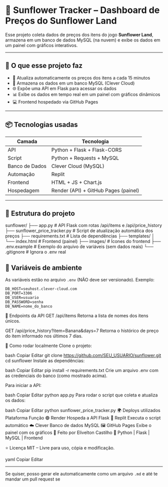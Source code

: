# 🌻 Sunflower Tracker – Dashboard de Preços do Sunflower Land

Esse projeto coleta dados de preços dos itens do jogo **Sunflower Land**, armazena em um banco de dados MySQL (na nuvem) e exibe os dados em um painel com gráficos interativos.

---

## 🚀 O que esse projeto faz

- 🔁 Atualiza automaticamente os preços dos itens a cada 15 minutos
- 🔧 Armazena os dados em um banco MySQL (Clever Cloud)
- 🌐 Expõe uma API em Flask para acessar os dados
- 📊 Exibe os dados em tempo real em um painel com gráficos dinâmicos
- 💻 Frontend hospedado via GitHub Pages

---

## 📦 Tecnologias usadas

| Camada         | Tecnologia                  |
|----------------|-----------------------------|
| API            | Python + Flask + Flask-CORS |
| Script         | Python + Requests + MySQL   |
| Banco de Dados | Clever Cloud (MySQL)        |
| Automação      | Replit                      |
| Frontend       | HTML + JS + Chart.js        |
| Hospedagem     | Render (API) + GitHub Pages (painel) |

---

## 📂 Estrutura do projeto
sunflower/
├── app.py                     # API Flask com rotas /api/items e /api/price_history
├── sunflower_price_tracker.py # Script de atualização automática dos preços
├── requirements.txt           # Lista de dependências
├── templates/
│   └── index.html             # Frontend (painel)
├── images/                    # Ícones do frontend
├── .env.example               # Exemplo do arquivo de variáveis (sem dados reais)
└── .gitignore                 # Ignora o .env real


## 🔐 Variáveis de ambiente

As variáveis estão no arquivo `.env` (NÃO deve ser versionado). Exemplo:

```env
DB_HOST=seuhost.clever-cloud.com
DB_PORT=3306
DB_USER=usuario
DB_PASSWORD=senha
DB_NAME=nome_do_banco
```

📡 Endpoints da API
GET /api/items
Retorna a lista de nomes dos itens únicos.

GET /api/price_history?item=Banana&days=7
Retorna o histórico de preço do item informado nos últimos 7 dias.

🧪 Como rodar localmente
Clone o projeto:

bash
Copiar
Editar
git clone https://github.com/SEU_USUARIO/sunflower.git
cd sunflower
Instale as dependências:

bash
Copiar
Editar
pip install -r requirements.txt
Crie um arquivo .env com as credenciais do banco (como mostrado acima).

Para iniciar a API:

bash
Copiar
Editar
python app.py
Para rodar o script que coleta e atualiza os dados:

bash
Copiar
Editar
python sunflower_price_tracker.py
🌍 Deploys utilizados
Plataforma	Função
🟢 Render	Hospeda a API Flask
🔁 Replit	Executa o script automático
☁️ Clever	Banco de dados MySQL
🖼️ GitHub Pages	Exibe o painel com os gráficos
🧠 Feito por
Elivelton Castilho
🔧 Python | Flask | MySQL | Frontend

⭐ Licença
MIT – Livre para uso, cópia e modificação.

yaml
Copiar
Editar

---

Se quiser, posso gerar ele automaticamente como um arquivo `.md` e até te mandar um pull request se
